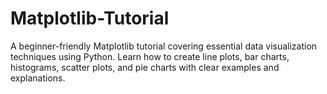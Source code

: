 # Matplotlib-Tutorial
A beginner-friendly Matplotlib tutorial covering essential data visualization techniques using Python. Learn how to create line plots, bar charts, histograms, scatter plots, and pie charts with clear examples and explanations.
